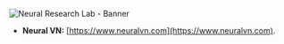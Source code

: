 ![Neural Research Lab - Banner](https://github.com/nrl-ai/.github/assets/18329471/9734e31e-f613-4bdb-8e40-35621a3bdd2f)

- **Neural VN:** [https://www.neuralvn.com](https://www.neuralvn.com).

